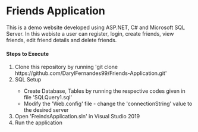 # Friends Application
This is a demo website developed using ASP.NET, C# and Microsoft SQL Server. In this webiste a user can register, login, create friends, view friends, edit friend details and delete friends.

<h4>Steps to Execute</h4>
<ol>
  <li>Clone this repository by running 'git clone https://github.com/DarylFernandes99/Friends-Application.git'</li>
  <li>SQL Setup</li>
    <ul>
      <li>Create Database, Tables by running the respective codes given in file 'SQLQuery1.sql'</li>
      <li>Modify the 'Web.config' file - change the 'connectionString' value to the desired server</li>
    </ul>
  <li>Open 'FreindsApplication.sln' in Visual Studio 2019</li>
  <li>Run the application</li>
</ol>
